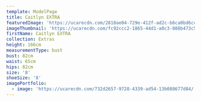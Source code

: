 ```yaml
---
template: ModelPage
title: Caitlyn EXTRA
featuredImage: 'https://ucarecdn.com/2810ae04-729e-412f-ad2c-b6ca0bd6cc25/'
imageThumbnail: 'https://ucarecdn.com/fc92ccc2-1865-44d1-a0c3-888b473c5bff/'
firstName: Caitlyn EXTRA
collection: Extras
height: 166cm
measurementType: bust
bust: 82cm
waist: 65cm
hips: 82cm
size: '8'
shoeSize: '8'
imagePortfolio:
  - image: 'https://ucarecdn.com/732d2657-9728-4339-ad54-13b088677d84/'
---
```



